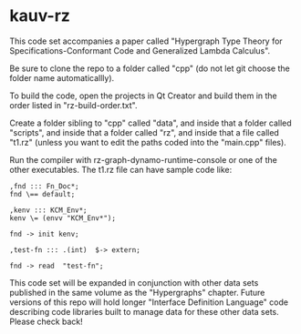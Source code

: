 
# kauv-rz

This code set accompanies a paper called 
"Hypergraph Type Theory for Specifications-Conformant Code and
Generalized Lambda Calculus".

Be sure to clone the repo to a folder called "cpp" 
(do not let git choose the folder name automaticallly).

To build the code, open the projects in Qt Creator and 
build them in the order listed in "rz-build-order.txt".

Create a folder sibling to "cpp" called "data", and inside 
that a folder called "scripts", and inside that a folder called 
"rz", and inside that a file called "t1.rz" (unless you want to 
edit the paths coded into the "main.cpp" files).

Run the compiler with rz-graph-dynamo-runtime-console or 
one of the other executables.  The t1.rz file can have 
sample code like: 
```
,fnd ::: Fn_Doc*;
fnd \== default; 

,kenv ::: KCM_Env*;
kenv \= (envv "KCM_Env*");

fnd -> init kenv;

,test-fn ::: .(int)  $-> extern;

fnd -> read  "test-fn";

```

This code set will be expanded in conjunction with other 
data sets published in the same volume as the 
"Hypergraphs" chapter.  Future versions of this repo 
will hold longer "Interface Definition Language" 
code describing code libraries built to manage data 
for these other data sets.  Please check back!



